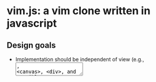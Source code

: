 vim.js: a vim clone written in javascript
=========================================

Design goals
------------

- Implementation should be independent of view (e.g., <textarea>, <canvas>, <div>, and possibly a curses interface with node should all work)
- Should work as a jquery plugin:

    $('element').vim();
- Should support all my favorite vim keybindings
